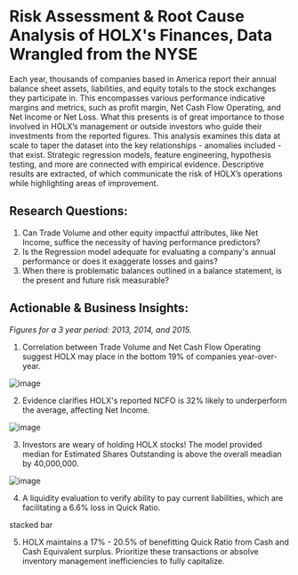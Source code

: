 # Risk Assessment & Root Cause Analysis of HOLX's Finances, Data Wrangled from the NYSE
Each year, thousands of companies based in America report their annual balance sheet assets, liabilities, and equity totals to the stock exchanges they participate in. This encompasses various performance indicative margins and metrics, such as profit margin, Net Cash Flow Operating, and Net Income or Net Loss. What this presents is of great importance to those involved in HOLX’s management or outside investors who guide their investments from the reported figures. This analysis examines this data at scale to taper the dataset into the key relationships - anomalies included - that exist. Strategic regression models, feature engineering, hypothesis testing, and more are connected with empirical evidence. Descriptive results are extracted, of which communicate the risk of HOLX’s operations while highlighting areas of improvement.

## Research Questions:
1. Can Trade Volume and other equity impactful attributes, like Net Income, suffice the necessity of having performance predictors?
2. Is the Regression model adequate for evaluating a company's annual performance or does it exaggerate losses and gains?
3. When there is problematic balances outlined in a balance statement, is the present and future risk measurable?

## Actionable & Business Insights:
*Figures for a 3 year period: 2013, 2014, and 2015.*
1. Correlation between Trade Volume and Net Cash Flow Operating suggest HOLX may place in the bottom 19% of companies year-over-year.

![image](https://github.com/kinsiv/RiskAssessment_RootCause_Finances/assets/89998643/ecd990a2-01ab-44d9-83a1-dac83bdbc439)



2. Evidence clarifies HOLX's reported NCFO is 32% likely to underperform the average, affecting Net Income. 

![image](https://github.com/kinsiv/RiskAssessment_RootCause_Finances/assets/89998643/d170a199-5cb1-4562-b44e-cffafc8171f5)



3. Investors are weary of holding HOLX stocks! The model provided median for Estimated Shares Outstanding is above the overall meadian by 40,000,000.

![image](https://github.com/kinsiv/RiskAssessment_RootCause_Finances/assets/89998643/c423a939-f9f0-47ee-89d0-9c9e8946119d)



4. A liquidity evaluation to verify ability to pay current liabilities, which are facilitating a 6.6% loss in Quick Ratio.

stacked bar 



5. HOLX maintains a 17% - 20.5% of benefitting Quick Ratio from Cash and Cash Equivalent surplus. Prioritize these transactions or absolve inventory management inefficiencies to fully capitalize.

